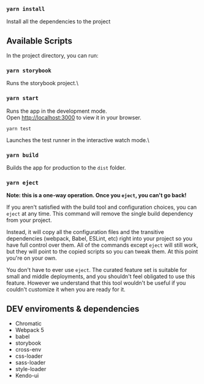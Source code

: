 ### `yarn install`
Install all the dependencies to the project
   
## Available Scripts

In the project directory, you can run:


### `yarn storybook`
Runs the storybook project.\
### `yarn start`

Runs the app in the development mode.\
Open [http://localhost:3000](http://localhost:3000) to view it in your browser.

 `yarn test`

Launches the test runner in the interactive watch mode.\

### `yarn build`

Builds the app for production to the `dist` folder.

### `yarn eject`

**Note: this is a one-way operation. Once you `eject`, you can't go back!**

If you aren't satisfied with the build tool and configuration choices, you can `eject` at any time. This command will remove the single build dependency from your project.

Instead, it will copy all the configuration files and the transitive dependencies (webpack, Babel, ESLint, etc) right into your project so you have full control over them. All of the commands except `eject` will still work, but they will point to the copied scripts so you can tweak them. At this point you're on your own.

You don't have to ever use `eject`. The curated feature set is suitable for small and middle deployments, and you shouldn't feel obligated to use this feature. However we understand that this tool wouldn't be useful if you couldn't customize it when you are ready for it.


## DEV enviroments & dependencies

- Chromatic
- Webpack 5
- babel
- storybook  
- cross-env
- css-loader
- sass-loader
- style-loader
- Kendo-ui
